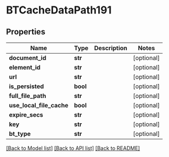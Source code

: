 # BTCacheDataPath191

## Properties
Name | Type | Description | Notes
------------ | ------------- | ------------- | -------------
**document_id** | **str** |  | [optional] 
**element_id** | **str** |  | [optional] 
**url** | **str** |  | [optional] 
**is_persisted** | **bool** |  | [optional] 
**full_file_path** | **str** |  | [optional] 
**use_local_file_cache** | **bool** |  | [optional] 
**expire_secs** | **str** |  | [optional] 
**key** | **str** |  | [optional] 
**bt_type** | **str** |  | [optional] 

[[Back to Model list]](../README.md#documentation-for-models) [[Back to API list]](../README.md#documentation-for-api-endpoints) [[Back to README]](../README.md)


